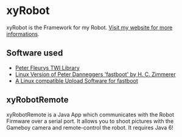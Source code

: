 # xyRobot

xyRobot is the Framework for my Robot. [Visit my website for more informations](http://xythobuz.org/index.php?p=rob).

## Software used

 + [Peter Fleurys TWI Library](http://homepage.hispeed.ch/peterfleury/avr-software.html)
 + [Linux Version of Peter Danneggers 'fastboot' by H. C. Zimmerer](http://www.mikrocontroller.net/topic/146638)
 + [A Linux compatible Upload Software for fastboot](http://www.avrfreaks.net/index.php?module=Freaks%20Academy&func=viewItem&item_type=project&item_id=1927)

## xyRobotRemote

xyRobotRemote is a Java App which communicates with the Robot Firmware over a serial port. It allows you to shoot pictures with the Gameboy camera and remote-control the robot. It requires Java 6!
